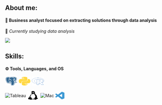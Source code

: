 ## About me:
#### 🎯 Business analyst focused on extracting solutions through data analysis

🌱 *Currently studying data analysis*  

<div>
    <a href="https://www.linkedin.com/in/zibiaribeiro" target="_blank">
        <img loading="lazy" src="https://img.shields.io/badge/-LinkedIn-black?style=for-the-badge&logo=linkedin&logoColor=blue">
    </a>   
</div>

## Skills:
#### ⚙️ Tools, Languages, and OS
<div style="display: inline_block">  
<img align="center" alt="PostgreSQL" height="30" width="40" src="https://github.com/devicons/devicon/blob/master/icons/postgresql/postgresql-plain.svg">  
<img align="center" alt="Python" height="30" width="40" src="https://github.com/devicons/devicon/blob/master/icons/python/python-plain.svg">
<img align="center" alt="R" height="30" width="40" src="https://github.com/devicons/devicon/blob/master/icons/r/r-line.svg">  
<br>
<br>
<img align="center" alt="Tableau" height="25" width="35" src="https://simpleicons.org/icons/tableau.svg">
<img align="center" alt="Linux" height="30" width="40" src="https://github.com/devicons/devicon/blob/master/icons/linux/linux-plain.svg">
<img align="center" alt="Mac" height="30" width="40" src="https://simpleicons.org/icons/apple.svg">
<img align="center" alt="VScode" height="25" width="30" src="https://github.com/devicons/devicon/blob/master/icons/vscode/vscode-plain.svg">
</div>

